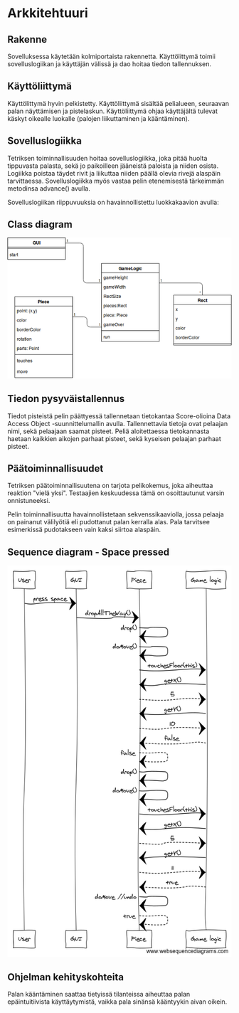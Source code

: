 # Arkkitehtuuri

## Rakenne
Sovelluksessa käytetään kolmiportaista rakennetta. Käyttölittymä toimii sovelluslogiikan ja käyttäjän välissä ja dao hoitaa tiedon tallennuksen.

## Käyttöliittymä
Käyttölittymä hyvin pelkistetty. Käyttöliittymä sisältää pelialueen, seuraavan palan näyttämisen ja pistelaskun. Käyttöliittymä ohjaa käyttäjältä tulevat käskyt oikealle luokalle (palojen liikuttaminen ja kääntäminen).

## Sovelluslogiikka
Tetriksen toiminnallisuuden hoitaa sovelluslogiikka, joka pitää huolta tippuvasta palasta, sekä jo paikoilleen jääneistä paloista ja niiden osista. Logiikka poistaa täydet rivit ja liikuttaa niiden päällä olevia rivejä alaspäin tarvittaessa. Sovelluslogiikka myös vastaa pelin etenemisestä tärkeimmän metodinsa advance() avulla. 

Sovelluslogiikan riippuvuuksia on havainnollistettu luokkakaavion avulla:
## Class diagram
![class diagram](https://github.com/tuomasmk/otm-harjoitustyo/blob/master/dokumentointi/Tetris_classdiagram.png "Tetris class diagram")


## Tiedon pysyväistallennus
Tiedot pisteistä pelin päättyessä tallennetaan tietokantaa Score-olioina Data Access Object -suunnittelumallin avulla. Tallennettavia tietoja ovat pelaajan nimi, sekä pelaajaan saamat pisteet. Peliä aloitettaessa tietokannasta haetaan kaikkien aikojen parhaat pisteet, sekä kyseisen pelaajan parhaat pisteet. 

## Päätoiminnallisuudet
Tetriksen päätoiminnallisuutena on tarjota pelikokemus, joka aiheuttaa reaktion "vielä yksi". Testaajien keskuudessa tämä on osoittautunut varsin onnistuneeksi. 

Pelin toiminnallisuutta havainnollistetaan sekvenssikaaviolla, jossa pelaaja on painanut välilyötiä eli pudottanut palan kerralla alas. Pala tarvitsee esimerkissä pudotakseen vain kaksi siirtoa alaspäin.

## Sequence diagram - Space pressed
![sequence diagram - space pressed](https://github.com/tuomasmk/otm-harjoitustyo/blob/master/dokumentointi/tetris_sequence_diagram_spacePressed.png "Tetris sequence diagram")

## Ohjelman kehityskohteita
Palan kääntäminen saattaa tietyissä tilanteissa aiheuttaa palan epäintuitiivista käyttäytymistä, vaikka pala sinänsä kääntyykin aivan oikein.
